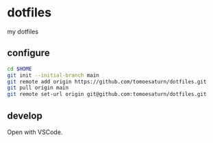 # dotfiles

my dotfiles

## configure

```sh
cd $HOME
git init --initial-branch main
git remote add origin https://github.com/tomoesaturn/dotfiles.git
git pull origin main
git remote set-url origin git@github.com:tomoesaturn/dotfiles.git
```

## develop

Open with VSCode.
